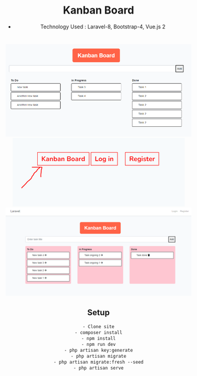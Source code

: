 <div align="center">
  
# Kanban Board

- Technology Used : Laravel-8, Bootstrap-4, Vue.js 2
#

![Screenshot](intial-image-view.PNG)
![Screenshot](1.PNG)
![Screenshot](2.PNG)

## Setup

	- Clone site
	- composer install
	- npm install
	- npm run dev
	- php artisan key:generate
	- php artisan migrate
	- php artisan migrate:fresh --seed
	- php artisan serve

</div>

